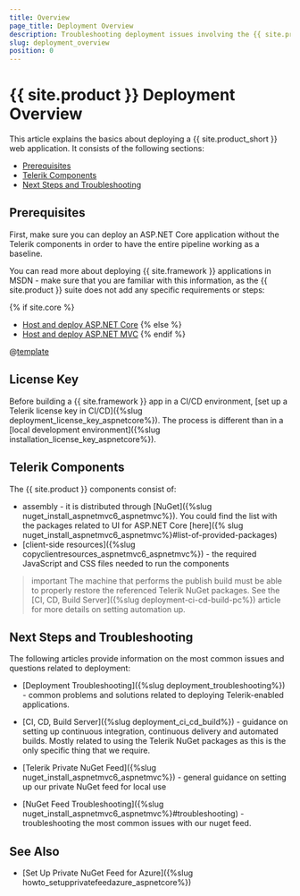 ```yaml
---
title: Overview
page_title: Deployment Overview
description: Troubleshooting deployment issues involving the {{ site.product_short }} suite.
slug: deployment_overview
position: 0
---
```


# {{ site.product }} Deployment Overview

This article explains the basics about deploying a {{ site.product_short }} web application. It consists of the following sections:


* [Prerequisites](#prerequisites)
* [Telerik Components](#telerik-components)
* [Next Steps and Troubleshooting](#next-steps-and-troubleshooting)


## Prerequisites

First, make sure you can deploy an ASP.NET Core application without the Telerik components in order to have the entire pipeline working as a baseline.

You can read more about deploying {{ site.framework }} applications in MSDN - make sure that you are familiar with this information, as the {{ site.product }} suite does not add any specific requirements or steps:

{% if site.core %}
* [Host and deploy ASP.NET Core](https://learn.microsoft.com/en-us/aspnet/core/host-and-deploy/?view=aspnetcore-9.0)
{% else %}
* [Host and deploy ASP.NET MVC](https://learn.microsoft.com/en-us/aspnet/mvc/overview/deployment/)
{% endif %}

@[template](/_contentTemplates/licensing-templates.md#ci-cd-support)

## License Key

Before building a {{ site.framework }} app in a CI/CD environment, [set up a Telerik license key in CI/CD]({%slug deployment_license_key_aspnetcore%}). The process is different than in a [local development environment]({%slug installation_license_key_aspnetcore%}).

## Telerik Components

The {{ site.product }} components consist of:
* assembly - it is distributed through [NuGet]({%slug nuget_install_aspnetmvc6_aspnetmvc%}). You could find the list with the packages related to UI for ASP.NET Core [here]({% slug nuget_install_aspnetmvc6_aspnetmvc%}#list-of-provided-packages)
* [client-side resources]({%slug copyclientresources_aspnetmvc6_aspnetmvc%}) - the required JavaScript and CSS files needed to run the components

>important The machine that performs the publish build must be able to properly restore the referenced Telerik NuGet packages. See the [CI, CD, Build Server]({%slug deployment-ci-cd-build-pc%}) article for more details on setting automation up.


## Next Steps and Troubleshooting

The following articles provide information on the most common issues and questions related to deployment:

* [Deployment Troubleshooting]({%slug deployment_troubleshooting%}) - common problems and solutions related to deploying Telerik-enabled applications.

* [CI, CD, Build Server]({%slug deployment_ci_cd_build%}) - guidance on setting up continuous integration, continuous delivery and automated builds. Mostly related to using the Telerik NuGet packages as this is the only specific thing that we require.

* [Telerik Private NuGet Feed]({%slug nuget_install_aspnetmvc6_aspnetmvc%}) - general guidance on setting up our private NuGet feed for local use

* [NuGet Feed Troubleshooting]({%slug nuget_install_aspnetmvc6_aspnetmvc%}#troubleshooting) - troubleshooting the most common issues with our nuget feed.


## See Also

* [Set Up Private NuGet Feed for Azure]({%slug howto_setupprivatefeedazure_aspnetcore%})